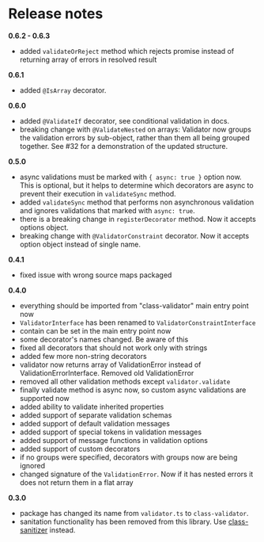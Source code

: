 # Release notes

**0.6.2 - 0.6.3**

* added `validateOrReject` method which rejects promise instead of returning array of errors in resolved result

**0.6.1**

* added `@IsArray` decorator.

**0.6.0**

* added `@ValidateIf` decorator, see conditional validation in docs.
* breaking change with `@ValidateNested` on arrays: Validator now groups the validation errors by sub-object, rather than them all being grouped together. See #32 for a demonstration of the updated structure.

**0.5.0**

* async validations must be marked with `{ async: true }` option now.
This is optional, but it helps to determine which decorators are async to prevent their execution in `validateSync` method.
* added `validateSync` method that performs non asynchronous validation and ignores validations that marked with `async: true`.
* there is a breaking change in `registerDecorator` method. Now it accepts options object.
* breaking change with `@ValidatorConstraint` decorator. Now it accepts option object instead of single name.

**0.4.1**

* fixed issue with wrong source maps packaged

**0.4.0**

* everything should be imported from "class-validator" main entry point now
* `ValidatorInterface` has been renamed to `ValidatorConstraintInterface`
* contain can be set in the main entry point now
* some decorator's names changed. Be aware of this
* fixed all decorators that should not work only with strings
* added few more non-string decorators
* validator now returns array of ValidationError instead of ValidationErrorInterface. Removed old ValidationError
* removed all other validation methods except `validator.validate`
* finally validate method is async now, so custom async validations are supported now
* added ability to validate inherited properties
* added support of separate validation schemas
* added support of default validation messages
* added support of special tokens in validation messages
* added support of message functions in validation options
* added support of custom decorators
* if no groups were specified, decorators with groups now are being ignored
* changed signature of the `ValidationError`. Now if it has nested errors it does not return them in a flat array

**0.3.0**

* package has changed its name from `validator.ts` to `class-validator`.
* sanitation functionality has been removed from this library. Use [class-sanitizer][1] instead.

[1]: https://github.com/pleerock/class-sanitizer